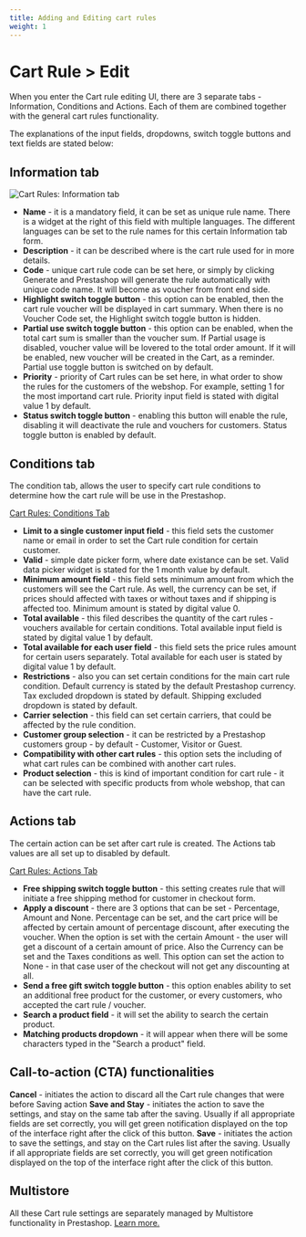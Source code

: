 ```yaml
---
title: Adding and Editing cart rules
weight: 1
---
```


# Cart Rule > Edit
When you enter the Cart rule editing UI, there are 3 separate tabs - Information, Conditions and Actions. Each of them are combined together with the general cart rules functionality.

The explanations of the input fields, dropdowns, switch toggle buttons and text fields are stated below:<br>

## Information tab

![Cart Rules: Information tab](/static/img/cart-rules-information-tab.png)

- **Name** - it is a mandatory field, it can be set as unique rule name. There is a widget at the right of this field with multiple languages. The different languages can be set to the rule names for this certain Information tab form.
- **Description** - it can be described where is the cart rule used for in more details.
- **Code** - unique cart rule code can be set here, or simply by clicking Generate and Prestashop will generate the rule automatically with unique code name. It will become as voucher from front end side.
- **Highlight switch toggle button** - this option can be enabled, then the cart rule voucher will be displayed in cart summary. When there is no Voucher Code set, the Highlight switch toggle button is hidden.
- **Partial use switch toggle button** - this option can be enabled, when the total cart sum is smaller than the voucher sum. If Partial usage is disabled, voucher value will be lovered to the total order amount. If it will be enabled, new voucher will be created in the Cart, as a reminder. Partial use toggle button is switched on by default.
- **Priority** - priority of Cart rules can be set here, in what order to show the rules for the customers of the webshop. For example, setting 1 for the most importand cart rule. Priority input field is stated with digital value 1 by default.
- **Status switch toggle button** - enabling this button will enable the rule, disabling it will deactivate the rule and vouchers for customers. Status toggle button is enabled by default.

## Conditions tab
The condition tab, allows the user to specify cart rule conditions to determine how the cart rule will be use in the Prestashop. 

[Cart Rules: Conditions Tab](/static/img/cart-rules-conditions-tab.png)

- **Limit to a single customer input field** - this field sets the customer name or email in order to set the Cart rule condition for certain customer.
- **Valid** - simple date picker form, where date existance can be set. Valid data picker widget is stated for the 1 month value by default.
- **Minimum amount field** - this field sets minimum amount from which the customers will see the Cart rule. As well, the currency can be set, if prices should affected with taxes or without taxes and if shipping is affected too. Minimum amount is stated by digital value 0.
- **Total available** - this filed describes the quantity of the cart rules - vouchers available for certain conditions. Total available input field is stated by digital value 1 by default.
- **Total available for each user field** - this field sets the price rules amount for certain users separately. Total available for each user is stated by digital value 1 by default.
- **Restrictions** - also you can set certain conditions for the main cart rule condition. Default currency is stated by the default Prestashop currency. Tax excluded dropdown is stated by default. Shipping excluded dropdown is stated by default.
- **Carrier selection** - this field can set certain carriers, that could be affected by the rule condition.
- **Customer group selection** - it can be restricted by a Prestashop customers group - by default - Customer, Visitor or Guest.
- **Compatibility with other cart rules** - this option sets the including of what cart rules can be combined with another cart rules.
- **Product selection** - this is kind of important condition for cart rule - it can be selected with specific products from whole webshop, that can have the cart rule.

## Actions tab
The certain action can be set after cart rule is created. The Actions tab values are all set up to disabled by default.

[Cart Rules: Actions Tab](/static/img/cart-rules-actions-tab.png)

- **Free shipping switch toggle button** - this setting creates rule that will initiate a free shipping method for customer in checkout form.
- **Apply a discount** - there are 3 options that can be set - Percentage, Amount and None. Percentage can be set, and the cart price will be affected by certain amount of percentage discount, after executing the voucher. When the option is set with the certain Amount - the user will get a discount of a certain amount of price. Also the Currency can be set and the Taxes conditions as well. This option can set the action to None - in that case user of the checkout will not get any discounting at all.
- **Send a free gift switch toggle button** - this option enables ability to set an additional free product for the customer, or every customers, who accepted the cart rule / voucher.
- **Search a product field** - it will set the ability to search the certain product.
- **Matching products dropdown** - it will appear when there will be some characters typed in the "Search a product" field.

## Call-to-action (CTA) functionalities
**Cancel** - initiates the action to discard all the Cart rule changes that were before Saving action
**Save and Stay** - initiates the action to save the settings, and stay on the same tab after the saving. Usually if all appropriate fields are set correctly, you will get green notification displayed on the top of the interface right after the click of this button.
**Save** - initiates the action to save the settings, and stay on the Cart rules list after the saving. Usually if all appropriate fields are set correctly, you will get green notification displayed on the top of the interface right after the click of this button.

## Multistore 
All these Cart rule settings are separately managed by Multistore functionality in Prestashop. [Learn more.](https://github.com/PrestaShop/prestashop-specs/blob/master/content/1.7/back-office/shop-parameters/general/maintenance.md#multistore-behavior)
